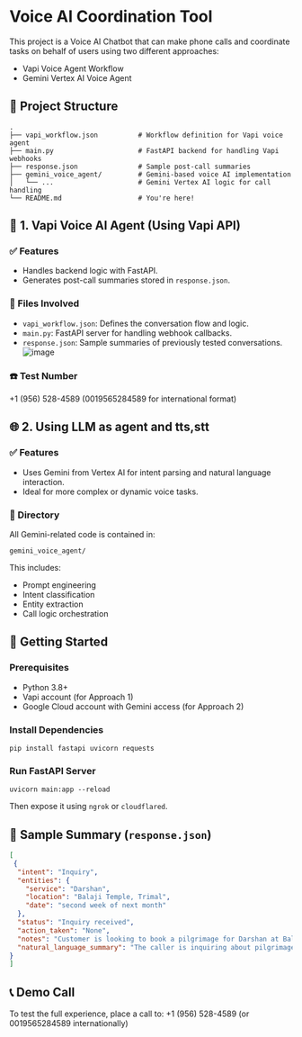 # Voice AI Coordination Tool

This project is a Voice AI Chatbot that can make phone calls and coordinate tasks on behalf of users using two different approaches:

- Vapi Voice Agent Workflow
- Gemini Vertex AI Voice Agent

## 🔁 Project Structure

```
.
├── vapi_workflow.json          # Workflow definition for Vapi voice agent
├── main.py                     # FastAPI backend for handling Vapi webhooks
├── response.json               # Sample post-call summaries
├── gemini_voice_agent/         # Gemini-based voice AI implementation
│   └── ...                     # Gemini Vertex AI logic for call handling
└── README.md                   # You're here!
```

## 🔧 1. Vapi Voice AI Agent (Using Vapi API)

### ✅ Features
- Handles backend logic with FastAPI.
- Generates post-call summaries stored in `response.json`.

### 📂 Files Involved
- `vapi_workflow.json`: Defines the conversation flow and logic.
- `main.py`: FastAPI server for handling webhook callbacks.
- `response.json`: Sample summaries of previously tested conversations.
![image](https://github.com/user-attachments/assets/dbe2312a-e9f8-4f06-8100-d00eb3d1be3b)


### ☎️ Test Number
+1 (956) 528-4589 (0019565284589 for international format)

## 🌐 2. Using LLM as agent and tts,stt

### ✅ Features
- Uses Gemini from Vertex AI for intent parsing and natural language interaction.
- Ideal for more complex or dynamic voice tasks.

### 📂 Directory
All Gemini-related code is contained in:

```
gemini_voice_agent/
```

This includes:

- Prompt engineering
- Intent classification
- Entity extraction
- Call logic orchestration

## 🚀 Getting Started

### Prerequisites
- Python 3.8+
- Vapi account (for Approach 1)
- Google Cloud account with Gemini access (for Approach 2)

### Install Dependencies
```
pip install fastapi uvicorn requests
```

### Run FastAPI Server
```
uvicorn main:app --reload
```
Then expose it using `ngrok` or `cloudflared`.

## 📘 Sample Summary (`response.json`)

```json
[
 {
  "intent": "Inquiry",
  "entities": {
    "service": "Darshan",
    "location": "Balaji Temple, Trimal",
    "date": "second week of next month"
  },
  "status": "Inquiry received",
  "action_taken": "None",
  "notes": "Customer is looking to book a pilgrimage for Darshan at Balaji Temple in Trimal during the second week of next month.",
  "natural_language_summary": "The caller is inquiring about pilgrimage booking for Darshan at Balaji Temple in Trimal. They are interested in booking for the second week of next month. No action was taken during the call."
}
]
```

## 📞 Demo Call

To test the full experience, place a call to:
+1 (956) 528-4589 (or 0019565284589 internationally)

